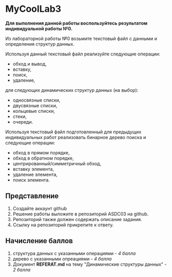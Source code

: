 # MyCoolLab3

__Для выполнения данной работы воспользуйтесь результатом индивидуальной работы №0.__

Из лабораторной работы №0 возьмите текстовый файл с данными и определения структур данных.

Используя данный текстовый файл реализуйте следующие операции:

   * обход и вывод,
   * вставку,
   * поиск,
   * удаление,

для следующих динамических структур данных (на выбор):

   * односвязные списки,
   * двусвязные списки,
   * кольцевые списки,
   * стеки,
   * очереди.

Используя текстовый файл подготовленный для предыдущих индивидуальных работ реализовать бинарное дерево поиска и следующие операции:

   * обход в прямом порядке,
   * обход в обратном порядке,
   * центрированный/симметричный обход,
   * вставку элемента,
   * удаление элемента,
   * поиск элемента.

## __Представление__

   1. Создайте аккаунт github
   2. Решение работы выложите в репозиторий ASDC03 на github.
   3. Репозиторий также должен содержать описание задания.
   4. Ссылку на репозиторий прикрепите к ответу.

## __Начисление баллов__

1. структура данных с указанными операциями - _4 балла_
2. дерево с указанными опреациями - _4 балла_
3. Документ __REFERAT.md__ на тему "Динамические структуры данных" - _2 балла_
